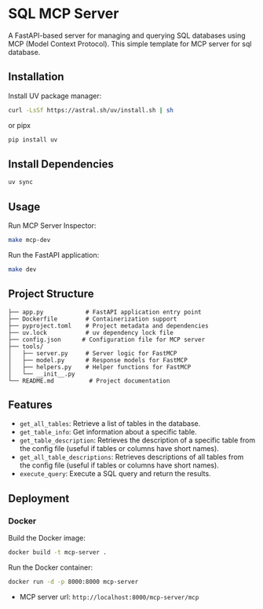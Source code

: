# SQL MCP Server
A FastAPI-based server for managing and querying SQL databases using MCP (Model Context Protocol). This simple template for MCP server for sql database.

## Installation
Install UV package manager:
```bash
curl -LsSf https://astral.sh/uv/install.sh | sh
```
or pipx
```bash
pip install uv
```

## Install Dependencies
```bash
uv sync
```

## Usage
Run MCP Server Inspector:
```bash
make mcp-dev
```
Run the FastAPI application:
```bash
make dev
```
## Project Structure

```
├── app.py            # FastAPI application entry point
├── Dockerfile        # Containerization support
├── pyproject.toml    # Project metadata and dependencies
├── uv.lock           # uv dependency lock file
├── config.json      # Configuration file for MCP server
├── tools/
│   ├── server.py     # Server logic for FastMCP
│   ├── model.py      # Response models for FastMCP
│   ├── helpers.py    # Helper functions for FastMCP
│   └── __init__.py
└── README.md          # Project documentation
```

## Features
- `get_all_tables`: Retrieve a list of tables in the database.
- `get_table_info`: Get information about a specific table.
- `get_table_description`: Retrieves the description of a specific table from the config file (useful if tables or columns have short names).
- `get_all_table_descriptions`: Retrieves descriptions of all tables from the config file (useful if tables or columns have short names).
- `execute_query`: Execute a SQL query and return the results.

## Deployment
### Docker
Build the Docker image:
```bash
docker build -t mcp-server .
```
Run the Docker container:
```bash
docker run -d -p 8000:8000 mcp-server
```
- MCP server url: `http://localhost:8000/mcp-server/mcp`
